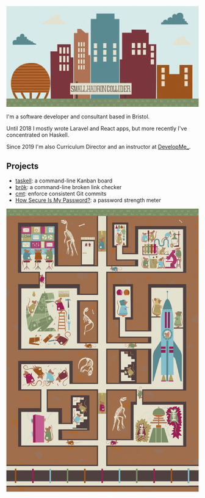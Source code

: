 ![Small Hadron Collider](https://github.com/smallhadroncollider/smallhadroncollider/blob/main/title.jpg?raw=true)

I'm a software developer and consultant based in Bristol.

Until 2018 I mostly wrote Laravel and React apps, but more recently I've concentrated on Haskell.

Since 2019 I'm also Curriculum Director and an instructor at [DevelopMe_](https://developme.tech).

## Projects

- [taskell](https://github.com/smallhadroncollider/taskell): a command-line Kanban board
- [brök](https://github.com/smallhadroncollider/brok): a command-line broken link checker
- [cmt](https://github.com/smallhadroncollider/cmt): enforce consistent Git commits
- [How Secure Is My Password?](https://howsecureismypassword.net): a password strength meter


![Underground](https://github.com/smallhadroncollider/smallhadroncollider/blob/main/underground.jpg?raw=true)

